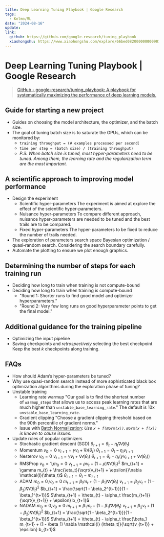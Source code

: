 ```yaml
---
title: Deep Learning Tuning Playbook | Google Research
tags:
  - Kolmo/ML
date: "2024-08-16"
update: 
link:
  github: https://github.com/google-research/tuning_playbook
  xiaohongshu: https://www.xiaohongshu.com/explore/66bed0820000000009015668
---
```


# Deep Learning Tuning Playbook | Google Research

> [GitHub - google-research/tuning\_playbook: A playbook for systematically maximizing the performance of deep learning models.](https://github.com/google-research/tuning_playbook)

## Guide for starting a new project

- Guides on choosing the model architecture, the optimizer, and the batch size.
- The goal of tuning batch size is to saturate the GPUs, which can be monitored by:
    - `training throughput = (# examples processed per second)`
    - `time per step = (batch size) / (training throughput)`
    - _P.S. When batch size is tuned, most hyper-parameters need to be tuned. Among them, the learning rate and the regularization term are the most important._

## A scientific approach to improving model performance

- Design the experiment
    - Scientific hyper-parameters
        The experiment is aimed at explore the effect of the scientific hyper-parameters.
    - Nuisance hyper-parameters
        To compare different approach, nuisance hyper-parameters are needed to be tuned and the best trails are to be compared.
    - Fixed hyper-parameters
        The hyper-parameters to be fixed to reduce the number of trails needed.
- The exploration of parameters search space
    Bayesian optimization / quasi-random search. Considering the search boundary carefully.
- Automate the plotting to ensure we plot enough graphics.

## Determining the number of steps for each training run

- Deciding how long to train when training is not compute-bound
- Deciding how long to train when training is compute-bound
    - "Round 1: Shorter runs to find good model and optimizer hyperparameters."
    - "Round 2: Very few long runs on good hyperparameter points to get the final model."

## Additional guidance for the training pipeline

- Optimizing the input pipeline
- Saving checkpoints and _retrospectively_ selecting the best checkpoint
    Keep the best $k$ checkpoints along training.

## FAQs

- How should Adam’s hyper-parameters be tuned?
- Why use quasi-random search instead of more sophisticated black box optimization algorithms during the exploration phase of tuning?
- Unstable training
    - Learning rate warmup
        "Our goal is to find the shortest number of `warmup_steps` that allows us to access peak learning rates that are much higher than `unstable_base_learning_rate`." The default is 10x `unstable_base_learning_rate`.
    - Gradient clipping
        "Choose a gradient clipping threshold based on the 90th percentile of gradient norms." 
    - Issue with [Batch Normalization](): _Use `x + f(Norm(x))`. `Norm(x + f(x))` is known to cause issues._
- Update rules of popular optimizers
    - Stochastic gradient descent (SGD)
        $\theta_{t+1} = \theta_{t} - \eta_t \nabla \mathcal{l}(\theta_t)$
    - Momentum
        $v_0 = 0$
        $v_{t+1} = \gamma v_{t} + \nabla \mathcal{l}(\theta_t)$
        $\theta_{t+1} = \theta_{t} - \eta_t v_{t+1}$
    - Nesterov
        $v_0 = 0$
        $v_{t+1} = \gamma v_{t} + \nabla \mathcal{l}(\theta_t)$
        $\theta_{t+1} = \theta_{t} - \eta_t( \gamma v_{t+1} + \nabla \mathcal{l}(\theta_{t}))$
    - RMSProp
        $v_0 = 1 \text{,} m_0 = 0$
        $v_{t+1} = \rho v_{t} + (1 - \rho) \nabla \mathcal{l}(\theta_t)^2$
        $m_{t+1} = \gamma m_{t} + \frac{\eta_t}{\sqrt{v_{t+1} + \epsilon}}\nabla \mathcal{l}(\theta_t)$
        $\theta_{t+1} = \theta_{t} - m_{t+1}$
    - ADAM
        $m_0 = 0 \text{,} v_0 = 0$
        $m_{t+1} = \beta_1 m_{t} + (1 - \beta_1) \nabla \mathcal{l} (\theta_t)$
        $v_{t+1} = \beta_2 v_{t} + (1 - \beta_2) \nabla \mathcal{l}(\theta_t)^2$
        $b_{t+1} = \frac{\sqrt{1 - \beta_2^{t+1}}}{1 - \beta_1^{t+1}}$
        $\theta_{t+1} = \theta_{t} - \alpha_t \frac{m_{t+1}}{\sqrt{v_{t+1}} + \epsilon} b_{t+1}$
    - NADAM
        $m_0 = 0 \text{,} v_0 = 0$
        $m_{t+1} = \beta_1 m_{t} + (1 - \beta_1) \nabla \mathcal{l} (\theta_t)$
        $v_{t+1} = \beta_2 v_{t} + (1 - \beta_2) \nabla \mathcal{l} (\theta_t)^2$
        $b_{t+1} = \frac{\sqrt{1 - \beta_2^{t+1}}}{1 - \beta_1^{t+1}}$
        $\theta_{t+1} = \theta_{t} - \alpha_t \frac{\beta_1 m_{t+1} + (1 - \beta_1) \nabla \mathcal{l} (\theta_t)}{\sqrt{v_{t+1}} + \epsilon} b_{t+1}$
